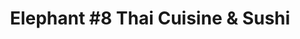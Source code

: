---
layout: place
title: "Elephant #8 Thai Cuisine & Sushi"
permalink: /pennsylvania/sharon/elephant-8-thai-cuisine-sushi.html
stateAbbr: PA
stateName: Pennsylvania
cityName: Sharon
seo:
  name: "Elephant #8 Thai Cuisine & Sushi"
  type: Restaurant
  links: null
description: "Elephant #8 Thai Cuisine & Sushi serves delicious sushi in Sharon, Pennsylvania. Try fresh Japanese dishes for a great dining experience. "
place_id: ChIJCc_FX1rBM4gRL3AYqTpisyg
photos:
  - name: >-
      places/ChIJCc_FX1rBM4gRL3AYqTpisyg/photos/AeeoHcKJyXZHL3SMX7nk_-O-EKa9Jpah0kqF76-tNQP80OYEoEBA8FWX6Dkd7RM5FSH_SJhsUfakuKDYVZAspA_MKMPRK8-qgp5VUaCyQBiynPWIqRvXzs0eujAGU7ct7kYDYFZkgxHGvGI1TvJKC9iEZEvqa_0hFtBSk7JkRvSuQGXXAalubsNrLxqS385wquuSN7-USisP8cpAvzyoIzrpgVFt7g4bPgXAc4P3MCTLEwf_eeCfIeJqYxCSWLNrqqqTWiPeHsJeBIuu-UyyTZe1bhnZyL05lAhh4BuXkTl4072nlCrh0J_F7esEv7JKoS2YtSkbKRkG4RkXfXw1UrtiXa1qWSHJg48bl6N4HVa7lKNTtMdj8PNie6dz1euihJsiv1UOyDJuaDNxjyPzDehDN9Os__bz8wcjJ_f-7_7ovaSHuSk
    widthPx: 4000
    heightPx: 3000
    authorAttributions:
      - displayName: William Cusick
        uri: https://maps.google.com/maps/contrib/100591367281975029237
        photoUri: >-
          https://lh3.googleusercontent.com/a/ACg8ocJHoYRl7awJv-XjFW9MN_Tvq3pm9brG0C4mILV4eEXFDkpqgpw=s100-p-k-no-mo
    flagContentUri: >-
      https://www.google.com/local/imagery/report/?cb_client=maps_api_places.places_api&image_key=!1e10!2sCIHM0ogKEICAgICz4JyF6wE&hl=en-US
    googleMapsUri: >-
      https://www.google.com/maps/place//data=!3m4!1e2!3m2!1sCIHM0ogKEICAgICz4JyF6wE!2e10!4m2!3m1!1s0x8833c15a5fc5cf09:0x28b3623aa918702f
  - name: >-
      places/ChIJCc_FX1rBM4gRL3AYqTpisyg/photos/AeeoHcLKofNtlg2fhBrrsX6ZsKYbKzgzfSpfZMvPWZrQRSA-PtGdDh9NHSCXsGgrH8SCUP8S7gxkVK_eupmfjFENgUASepYFoV9QBFJeI3zQlf4953YdulSEGOdZH10kyiqSIXfL7Kz4DOHpBIR9qtFjDpQ8jyURbPMCg4VpsGRxLRXf17RtR3RgeCs8CJxHTuJh7cY8AKAPThD6O_HTd1z7bJjvmO0MRPL4KCVS4-8NE2BDZeKF9LRZ8lEtLOuivfIus4_nZWrEByTZcMBV5mrfQBcrB58lPIr3FBBv7v7xCGmHSvkzX0hug6jQLkbjbwdjhb-vwA7IdKPSZWH69ZvfFnvBwpeRh0AvwZYNZzos-iI-Ktpu37JppBm9sBw6WSxGBeQEmv2WsGs7dwjNU4RTDFlXYSv4ddLsdzILrnTz4EJhnQ
    widthPx: 1252
    heightPx: 1280
    authorAttributions:
      - displayName: Jeerawan Slater
        uri: https://maps.google.com/maps/contrib/105272874390177710684
        photoUri: >-
          https://lh3.googleusercontent.com/a-/ALV-UjWKFGuoFNhH3XKlnYP18Uq1OMCqeFh4VhPToXoZqWy0tfykanNF=s100-p-k-no-mo
    flagContentUri: >-
      https://www.google.com/local/imagery/report/?cb_client=maps_api_places.places_api&image_key=!1e10!2sCIHM0ogKEICAgIC1kLWQbg&hl=en-US
    googleMapsUri: >-
      https://www.google.com/maps/place//data=!3m4!1e2!3m2!1sCIHM0ogKEICAgIC1kLWQbg!2e10!4m2!3m1!1s0x8833c15a5fc5cf09:0x28b3623aa918702f
  - name: >-
      places/ChIJCc_FX1rBM4gRL3AYqTpisyg/photos/AeeoHcKJR2otAHdSHqyRg_RmjbZyY8wveJvEbQb2GjKWqbCjzwcKsSGHHtNaTTGlWD6DZWxUZxhlWPycdWPVdEWRvDYdGamwH_8CXnMdZoXhmDr1h0vnAJTunzXLlUeW6_8HwPVKoJWhvKMqshaNMI7vaJ_hhnq6CIddjLisGSeefUjpx-6w1Q4VLOQDdWTkLralX6B2tgVEdVmRO2mpUmRr554MV-cKyT3MLiL0kpoatciVm0ySLcJ5vUFA7wIIwgAWuY4sNF9MoLfjjCHoeeoNyNrQ4rdURKILlVN5VBvXrO-RvhktFi2urpV_muSIm0kAh7Glhioehxj_CTJnT0vTANiVJLdTOp2ocJZfjOLncvbZ8B9jpSSqWLwz9yr7uXA7B23M68cmjiQkw2Fm1WSgqXuFzEIpD7G2WP7dE_5RPyI3hF0w
    widthPx: 3072
    heightPx: 4080
    authorAttributions:
      - displayName: Michelle Watkins
        uri: https://maps.google.com/maps/contrib/113080056727822616553
        photoUri: >-
          https://lh3.googleusercontent.com/a-/ALV-UjXnCkFNL_7FODxwaSub9oG9QbGbtQS-_p_-zYXkMah8hjrigPI6=s100-p-k-no-mo
    flagContentUri: >-
      https://www.google.com/local/imagery/report/?cb_client=maps_api_places.places_api&image_key=!1e10!2sCIHM0ogKEICAgIDt75TiogE&hl=en-US
    googleMapsUri: >-
      https://www.google.com/maps/place//data=!3m4!1e2!3m2!1sCIHM0ogKEICAgIDt75TiogE!2e10!4m2!3m1!1s0x8833c15a5fc5cf09:0x28b3623aa918702f
  - name: >-
      places/ChIJCc_FX1rBM4gRL3AYqTpisyg/photos/AeeoHcJkObIiIIrQnm3bW6gVuoxtZQZMxyZY4zAf57chwjrGXC8g2oJxtHV3At5tmKCxUwgLpoI6uu1z2U3cCqM4jHcOwd04qfJfUHpewxOysnbdpGRYX3QOEXxAjn_3v3JZYhPC9OFJKuu816aoPeTtCeTd7UnUzoSsYZ5Q-TuNYFxDUZHHpen5wTCAPJHP5w9jOK7dPS-zz8uBkWMxh9Vx4AIda7DoRN1m259-MQ4gi9WzuGGPvB94K_dfhjDDsrIPNh3Z-R2j9Ox6Q2bdFjd5U4Hyl5WP0y2jpc-NTmo6KSIdUqHmnoZBBFLtVWL0EYdNchFF2AEaKVQQbxVAoARvZyrgrfgNzrK4QqYwZYLAVjzjeUvaL2lLzQzy18VwXqMRnWykcconTsXlzf_zhQ6PlJ3SJoSkq9HZOoHpzwR2kVwhXOIH
    widthPx: 4000
    heightPx: 3000
    authorAttributions:
      - displayName: John Samu
        uri: https://maps.google.com/maps/contrib/116994525035597139831
        photoUri: >-
          https://lh3.googleusercontent.com/a-/ALV-UjU2PWr8W0R_sfdM8bGvsyQdM3nvUrnnTtvvHCJ7y_tDIeJChwvJcg=s100-p-k-no-mo
    flagContentUri: >-
      https://www.google.com/local/imagery/report/?cb_client=maps_api_places.places_api&image_key=!1e10!2sCIHM0ogKEICAgIDdx6PL1wE&hl=en-US
    googleMapsUri: >-
      https://www.google.com/maps/place//data=!3m4!1e2!3m2!1sCIHM0ogKEICAgIDdx6PL1wE!2e10!4m2!3m1!1s0x8833c15a5fc5cf09:0x28b3623aa918702f
  - name: >-
      places/ChIJCc_FX1rBM4gRL3AYqTpisyg/photos/AeeoHcIfWCyxEqvgY-Bf2EoiDkPVNo52xszAWbBFZA-2Wgcv6hDjn38tGf8mnfkC70JeIq1ePDbryNu_Xmy9qGPkxRWWHMg7zZg31RSAGdeUvtwHzuMiHoGLyXCEb8tUdcjxIAdb2jwsmBIaKoK2OvzpPMWyrlEnymecrSFfw_p1K08f16m6Vj8kA1ZCs0iX2PjRnGJbqwYTvyE0RnlLRZG-JxOYyEa6fB7NsN_XUet2e3V5yAJBCOysmXwW1mytOXo6ewCdpryry88YODU7Do0F3zqp2IWQcqYY5rO-dKaxv6ba4v4ZsKUpqguUxTwkPfvwM5s7MtMqJO0mWb04lXdBOw3xpwpkEeQiwNH3LSeBaDxEK6U2Fc3l-910LYJQOrFU1A7yC_Jg8GGksjvyeOXZPKPqyg3fd7Lfo6MR7Mgm2-5Qb9Qz
    widthPx: 4000
    heightPx: 3000
    authorAttributions:
      - displayName: Christopher Brown
        uri: https://maps.google.com/maps/contrib/108304782227138904518
        photoUri: >-
          https://lh3.googleusercontent.com/a-/ALV-UjWaBVXZhjNl8MkUa6eFKVUHfr1BvJM-qfu73YGsSG_Sk7zdLpvN=s100-p-k-no-mo
    flagContentUri: >-
      https://www.google.com/local/imagery/report/?cb_client=maps_api_places.places_api&image_key=!1e10!2sCIHM0ogKEICAgICzgaavhQE&hl=en-US
    googleMapsUri: >-
      https://www.google.com/maps/place//data=!3m4!1e2!3m2!1sCIHM0ogKEICAgICzgaavhQE!2e10!4m2!3m1!1s0x8833c15a5fc5cf09:0x28b3623aa918702f
  - name: >-
      places/ChIJCc_FX1rBM4gRL3AYqTpisyg/photos/AeeoHcJDZ8Y2Agc8qnqX_uIrFbuV3zFl9rLz87bE0OQwfNPp68RS3GK_VAJtOP4bk7gFHnvvTZw11lB0wJrKQ87CW_ErxsgrhlgyBSP4MTU0v6ZI_jGo9Bd1hYPEW2mXCXpv-qLgw3zra9R2efQ6C2eUWFSz6elzuKer391q5BH-EoTVb9HKqICYgrr8k1NhDdD1Sb41Kn4EgZvq4D-1TItJNl8QNn19paGPT-5peLvCWcTRzD8wWxTRh-geMMK2lrNUSZ2drIFmeiHd8UiNR_yQ1UaUTZdaqeJsq0wVdXbUeiYhGXk7HRV15neTxRJxW10h4jCANxLyuF83MbuGlDLyt4o_JNRzU82e2TUXc1SptUAhuX4w__N_0MSiUzdrB0exLAIYq4piDmkpLosxtKEHHQpW0fy1xjmTyTAZeokFhYyT_w
    widthPx: 3000
    heightPx: 4000
    authorAttributions:
      - displayName: Ada Karapetsas
        uri: https://maps.google.com/maps/contrib/103817985025516953098
        photoUri: >-
          https://lh3.googleusercontent.com/a-/ALV-UjW84ClKal6MP0sFuoP2j33tSAGZvtT3GhOfxXkiiqFSXHwc0gBgCw=s100-p-k-no-mo
    flagContentUri: >-
      https://www.google.com/local/imagery/report/?cb_client=maps_api_places.places_api&image_key=!1e10!2sCIHM0ogKEICAgICzkv73cw&hl=en-US
    googleMapsUri: >-
      https://www.google.com/maps/place//data=!3m4!1e2!3m2!1sCIHM0ogKEICAgICzkv73cw!2e10!4m2!3m1!1s0x8833c15a5fc5cf09:0x28b3623aa918702f
  - name: >-
      places/ChIJCc_FX1rBM4gRL3AYqTpisyg/photos/AeeoHcIIFTQaruv3Hv4cML37tYCVBRQbmjrdDi4y2PfC0IYes8GNAU9st79o1NjkaMU8WC1AE4QVj9ldxhA082WqsSW_l7K30JMzQTjqpPHx1yVVqgJWHTBNAz7Dv1_zRxh5NH2iYNItHUtK9HFiyK1cbMvDMZg9dOgj3kTkzX3AJsUKZhIv-i13GTnIU3YlL3K5Q2Gf9RiCqoYe_9DLh4OtCQYa7i4r9mcGVZtdbyKA5K5LrghYwhnyWsq3umeuvpk6aJ-3SJC7lC0oyys01KK-_VRzBeL7iZ3LnSUZVTJ7CT4oMdaWk2Sk3lePOfC_m_pDIMhk0DT_FZ__8NgHy1FcKDeyI7sOjdik1PYmImwIR71pWSfI47vwIFzumBTUD-JwSNp1MkTqq3GFPb8fvbk0QEL0-P-TLpoNpDOt31u3FBMe276a
    widthPx: 1036
    heightPx: 1074
    authorAttributions:
      - displayName: Jeerawan Slater
        uri: https://maps.google.com/maps/contrib/105272874390177710684
        photoUri: >-
          https://lh3.googleusercontent.com/a-/ALV-UjWKFGuoFNhH3XKlnYP18Uq1OMCqeFh4VhPToXoZqWy0tfykanNF=s100-p-k-no-mo
    flagContentUri: >-
      https://www.google.com/local/imagery/report/?cb_client=maps_api_places.places_api&image_key=!1e10!2sCIHM0ogKEICAgICViISZwAE&hl=en-US
    googleMapsUri: >-
      https://www.google.com/maps/place//data=!3m4!1e2!3m2!1sCIHM0ogKEICAgICViISZwAE!2e10!4m2!3m1!1s0x8833c15a5fc5cf09:0x28b3623aa918702f
  - name: >-
      places/ChIJCc_FX1rBM4gRL3AYqTpisyg/photos/AeeoHcLVkoPP5K2iUJ_kowIhcP1fQqicv2FeoQUaKWKGFy7dvS0L3R_3f-YXw2Uia6E-LL5NNiux5c0EYvKxxuge2bS1COi6P_4_-zt5ETj__2-Khk7V_zATKWrzJJoJdMlJLKUN7w6txtws6T34Acp_SUvuf7LWSGRPYqwCR9b_8WGAOmynxGM0Y0BIuw8iXmBzyfefjEKw4_MEpWZJntw5dthohRJG5U6ApSXLxnzZ9JTOYcndB5j6rH5EkAoLt6-mdv0ROaioy5JNo-OpuHQsJ9gL-rqb5_0VGhNcZzUR6hDlmkur4AE-qTdZo6swG-7Rr8dZCk3DPglHOT6LktGL0isfbfYlfUU-XegTNPHCCYFVwKQA1K4ku_L7gsYywh-t6-R1VuifOLxuiI62vM3IIVYgTmGxVmZ6sEaDLdMP89SMWA
    widthPx: 4000
    heightPx: 3000
    authorAttributions:
      - displayName: Christopher Brown
        uri: https://maps.google.com/maps/contrib/108304782227138904518
        photoUri: >-
          https://lh3.googleusercontent.com/a-/ALV-UjWaBVXZhjNl8MkUa6eFKVUHfr1BvJM-qfu73YGsSG_Sk7zdLpvN=s100-p-k-no-mo
    flagContentUri: >-
      https://www.google.com/local/imagery/report/?cb_client=maps_api_places.places_api&image_key=!1e10!2sCIHM0ogKEICAgICzgaavBQ&hl=en-US
    googleMapsUri: >-
      https://www.google.com/maps/place//data=!3m4!1e2!3m2!1sCIHM0ogKEICAgICzgaavBQ!2e10!4m2!3m1!1s0x8833c15a5fc5cf09:0x28b3623aa918702f
  - name: >-
      places/ChIJCc_FX1rBM4gRL3AYqTpisyg/photos/AeeoHcLviUe4PLEKhrE9BgLMv1kj_mg-vnbc24HT77IKdXzi_64LQ4J4JrOr4nI8gaqK3PYZOnTmLIzrEpcBZpJjSO7L9_wgwTRCaHnUMvOPGt0j8IpXpSY_Y3VuxVlzHFlncL32oqJW4rU10VbwyxJRsB1M1eUKAJyRGR7i0rdG0TGyD9BSjBFMh1KLjW4TEE47XKHv1ty7b-Fi_3_faiR29wmgvBYf_QnIJgDYvjH-f3KRtpK1tgBu3WlMupEqwf7DFAv65tOXg-yELKIKIitX4u-MdFaRj79VjckKlysIoLT2f3alvCw28VxMYrAMSgyB_GYWID49tZCZW700uFPJUPgPG4XDaORBeW7bMtm0DMVezsWMIc6tQ10EUOstxrJ0ievZhAAjdxXprGqi4fQPmn2EQ-w5UNyEU2WaLeDHHbI8Zos
    widthPx: 3024
    heightPx: 4032
    authorAttributions:
      - displayName: Mack Shearer
        uri: https://maps.google.com/maps/contrib/112930588229583322176
        photoUri: >-
          https://lh3.googleusercontent.com/a/ACg8ocJ7EAVY2AtXbSjaZz8Z0jHrrb-M_RKeGSYZ14umW0kL7Wv5pQ=s100-p-k-no-mo
    flagContentUri: >-
      https://www.google.com/local/imagery/report/?cb_client=maps_api_places.places_api&image_key=!1e10!2sCIHM0ogKEICAgIDHgr7w8QE&hl=en-US
    googleMapsUri: >-
      https://www.google.com/maps/place//data=!3m4!1e2!3m2!1sCIHM0ogKEICAgIDHgr7w8QE!2e10!4m2!3m1!1s0x8833c15a5fc5cf09:0x28b3623aa918702f
  - name: >-
      places/ChIJCc_FX1rBM4gRL3AYqTpisyg/photos/AeeoHcLDKzsuM8hrM3O7A16HksKkWpD4LRMJrYPE0OW3vA7x84br-hdRhxjf7syJk2fL0ro5TEBIdu2x88oMiShMm5_rQy7oFG3f5vX_bMQso7GYw8l3M-5MqisKHVltF-PrGM_FmS2K0IZ4jOF5YAshtciYRrrP9ao0O0yWbqGfgQCAG1598RHqUkWjSxfjld0A0zXtc4mpsX4SawLtuPSaNXIgY3esl6Y5YGbEXyJogf4v-EfeRSrH15prH4r01ftMTCaNXA2XVMQ-FDUbFQROr5W2yLTDXbJtZUTvqJnWbAvVoQOqXLceMqX_ady2_9vola70Xx9KLU3yGCovrNW0VZcP303F-_9S6y-zEZvV8cUp3afa98323fGX1YNgOemNXfa4FDzG77rRRwlKsDp9OWwQp6gtHPJlE1zvQmcIMrtGiCc
    widthPx: 4000
    heightPx: 3000
    authorAttributions:
      - displayName: Ada Karapetsas
        uri: https://maps.google.com/maps/contrib/103817985025516953098
        photoUri: >-
          https://lh3.googleusercontent.com/a-/ALV-UjW84ClKal6MP0sFuoP2j33tSAGZvtT3GhOfxXkiiqFSXHwc0gBgCw=s100-p-k-no-mo
    flagContentUri: >-
      https://www.google.com/local/imagery/report/?cb_client=maps_api_places.places_api&image_key=!1e10!2sCIHM0ogKEICAgICzkv7zhAE&hl=en-US
    googleMapsUri: >-
      https://www.google.com/maps/place//data=!3m4!1e2!3m2!1sCIHM0ogKEICAgICzkv7zhAE!2e10!4m2!3m1!1s0x8833c15a5fc5cf09:0x28b3623aa918702f
address: 52 N Sharpsville Ave, Sharon, PA 16146, USA
street: 52 N Sharpsville Ave
city: Sharon
state: PA
zip: '16146'
country: USA
neighborhood: null
latitude: '41.233526'
longitude: '-80.504626'
accessibility_options:
  wheelchairAccessibleParking: true
  wheelchairAccessibleEntrance: true
  wheelchairAccessibleRestroom: true
  wheelchairAccessibleSeating: true
business_status: OPERATIONAL
name: 'Elephant #8 Thai Cuisine & Sushi'
google_maps_links:
  directionsUri: >-
    https://www.google.com/maps/dir//''/data=!4m7!4m6!1m1!4e2!1m2!1m1!1s0x8833c15a5fc5cf09:0x28b3623aa918702f!3e0
  placeUri: https://maps.google.com/?cid=2932795786432901167
  writeAReviewUri: >-
    https://www.google.com/maps/place//data=!4m3!3m2!1s0x8833c15a5fc5cf09:0x28b3623aa918702f!12e1
  reviewsUri: >-
    https://www.google.com/maps/place//data=!4m4!3m3!1s0x8833c15a5fc5cf09:0x28b3623aa918702f!9m1!1b1
  photosUri: >-
    https://www.google.com/maps/place//data=!4m3!3m2!1s0x8833c15a5fc5cf09:0x28b3623aa918702f!10e5
primary_type: Thai Restaurant
opening_hours:
  regular: null
  current: null
secondary_opening_hours:
  regular:
    weekdayDescriptions: null
    type: null
  current:
    weekdayDescriptions: null
    type: null
phone: null
price_level: null
price_range: null
rating: null
rating_count: 0
website: null
reviews: null
parking_options: null
payment_options: null
allow_dogs: null
curbside_pickup: null
delivery: null
dine_in: null
good_for_children: null
good_for_groups: null
good_for_sports: null
live_music: null
menu_for_children: null
outdoor_seating: null
reservable: null
restroom: null
serves_beer: null
serves_breakfast: null
serves_brunch: null
serves_cocktails: null
serves_coffee: null
serves_dinner: null
serves_dessert: null
serves_lunch: null
serves_vegetarian_food: null
serves_wine: null
takeout: null
summary: null

---